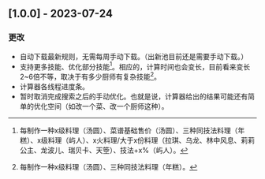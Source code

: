 ## [1.0.0] - 2023-07-24

### 更改

- 自动下载最新规则，无需每周手动下载。（出新池目前还是需要手动下载。）
- 支持更多技能、优化部分技能[^1]。相应的，计算时间也会变长，目前看来变长2~6倍不等，取决于有多少厨师有复杂技能[^2]。
- 计算器各线程进度条。
- 暂时取消完成搜索之后的手动优化。也就是说，计算器给出的结果可能还有简单的优化空间（如改一个菜、改一个厨师这种）。

[^1]: 每制作一种x级料理（汤圆）、菜谱基础售价（汤圆）、三种同技法料理（年糕）、x级料理（屿人）、x火料理/大于x份料理（拉琪、乌龙、林中风息、莉莉公主、龙波儿、瑞贝卡、天箜）、技法+x%（屿人）。
    
[^2]: 每制作一种x级料理（汤圆）、三种同技法料理（年糕）。
